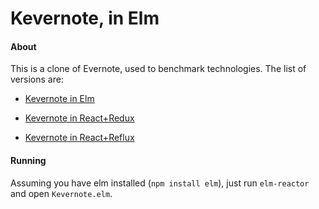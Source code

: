 # Kevernote, in Elm

#### About

This is a clone of Evernote, used to benchmark technologies. The list of versions are:

- [Kevernote in Elm](https://github.com/joaomilho/kevernote-elm)

- [Kevernote in React+Redux](https://github.com/joaomilho/kevernote-redux)

- [Kevernote in React+Reflux](https://github.com/joaomilho/kevernote-reflux)

#### Running

Assuming you have elm installed (`npm install elm`), just run `elm-reactor` and open `Kevernote.elm`.
